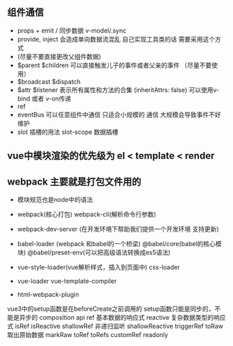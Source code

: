 ## 组件通信

- props + emit / 同步数据 v-model/.sync
- provide, inject 会造成单向数据流混乱 自己实现工具类的话 需要采用这个方式
- (尽量不要直接更改父组件数据)
- $parent $children 可以直接触发儿子的事件或者父亲的事件 （尽量不要使用）
- $broadcast $dispatch
- $attr $listener 表示所有属性和方法的合集 (inheritAttrs: false) 可以使用v-bind 或者 v-on传递
- ref
- eventBus 可以任意组件中通信 只适合小规模的 通信  大规模会导致事件不好维护
- slot 插槽的用法  slot-scope 数据插槽

## vue中模块渲染的优先级为 el < template < render

## webpack 主要就是打包文件用的

- 模块规范也是node中的语法 

- webpack(核心打包) webpack-cli(解析命令行参数)
- webpack-dev-server (在开发环境下帮助我们提供一个开发环境 支持更新)
- babel-loader (webpack 和babel的一个桥梁) @babel/core(babel的核心模块) @babel/preset-env(可以把高级语法转换成es5语法)
- vue-style-loader(vue解析样式，插入到页面中) css-loader
- vue-loader vue-template-compiler
- html-webpack-plugin

vue3中的setup函数是在beforeCreate之前调用的
setup函数只能是同步的，不能是异步的
composition api
ref 基本数据的响应式
reactive  复杂数据类型的响应式
isRef
isReactive
shallowRef 非递归监听
shallowReactive
triggerRef
toRaw 取出原始数据
markRaw
toRef
toRefs
customRef
readonly
